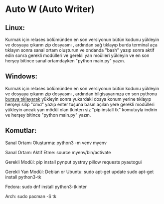 # Auto W (Auto Writer)

## Linux:

Kurmak için relases bölümünden en son versiyonun bütün kodunu yükleyin ve dosyaya çıkarın zip dosyasını , ardından sağ tıklayıp burda terminal aça tıklayın sonra sanal ortam oluşturun ve ondanda "bash" yazıp sonra aktif edin sonra gerekli modülleri ve gerekli yan moülleri yükleyin ve en son herşey bitince sanal ortamdayken "python main.py" yazın.

## Windows:

Kurmak için relases bölümünden en son versiyonun bütün kodunu yükleyin ve dosyaya çıkarın zip dosyasını , ardından bilgisayarınıza en son pythonu [buraya tıklayarak](https://www.python.org/ftp/python/3.13.2/python-3.13.2-amd64.exe) yükleyin sonra yukardaki dosya konum yerine tıklayıp herşeyi silip "cmd" yazıp enter tuşuna basın açılan yere gerekli modülleri yükleyin ancak yan mödül olan tkinterı siz "pip install tk" komutuyla indirin ve herşey bitince "python main.py" yazın.

## Komutlar:

Sanal Ortamı Oluşturma:
 python3 -m venv myenv

Sanal Ortamı Aktif Etme:
 source myenv/bin/activate

Gerekli Modül:
 pip install pynput pystray pillow requests pyautogui



Gerekli Yan Modül:
 Debian or Ubuntu:
  sudo apt-get update
  sudo apt-get install python3-tk

 Fedora:
  sudo dnf install python3-tkinter

 Arch:
  sudo pacman -S tk
